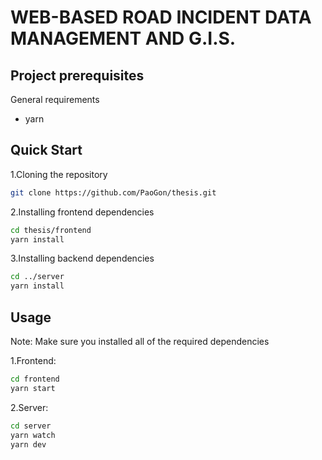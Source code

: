 # WEB-BASED ROAD INCIDENT DATA MANAGEMENT AND G.I.S. 

## Project prerequisites

General requirements

* yarn


## Quick Start

1.Cloning the repository
```bash
git clone https://github.com/PaoGon/thesis.git
```

2.Installing frontend dependencies

```bash
cd thesis/frontend
yarn install
```

3.Installing backend dependencies

```bash
cd ../server
yarn install
```

## Usage

Note: Make sure you installed all of the required dependencies

1.Frontend:
```bash
cd frontend
yarn start
```

2.Server:
```bash
cd server
yarn watch
yarn dev
```
